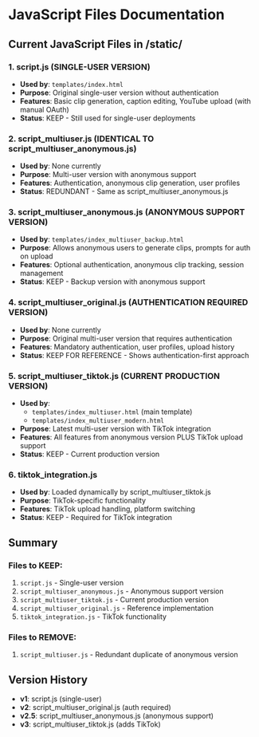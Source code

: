 # JavaScript Files Documentation

## Current JavaScript Files in /static/

### 1. **script.js** (SINGLE-USER VERSION)
- **Used by**: `templates/index.html`
- **Purpose**: Original single-user version without authentication
- **Features**: Basic clip generation, caption editing, YouTube upload (with manual OAuth)
- **Status**: KEEP - Still used for single-user deployments

### 2. **script_multiuser.js** (IDENTICAL TO script_multiuser_anonymous.js)
- **Used by**: None currently
- **Purpose**: Multi-user version with anonymous support
- **Features**: Authentication, anonymous clip generation, user profiles
- **Status**: REDUNDANT - Same as script_multiuser_anonymous.js

### 3. **script_multiuser_anonymous.js** (ANONYMOUS SUPPORT VERSION)
- **Used by**: `templates/index_multiuser_backup.html`
- **Purpose**: Allows anonymous users to generate clips, prompts for auth on upload
- **Features**: Optional authentication, anonymous clip tracking, session management
- **Status**: KEEP - Backup version with anonymous support

### 4. **script_multiuser_original.js** (AUTHENTICATION REQUIRED VERSION)
- **Used by**: None currently
- **Purpose**: Original multi-user version that requires authentication
- **Features**: Mandatory authentication, user profiles, upload history
- **Status**: KEEP FOR REFERENCE - Shows authentication-first approach

### 5. **script_multiuser_tiktok.js** (CURRENT PRODUCTION VERSION)
- **Used by**: 
  - `templates/index_multiuser.html` (main template)
  - `templates/index_multiuser_modern.html`
- **Purpose**: Latest multi-user version with TikTok integration
- **Features**: All features from anonymous version PLUS TikTok upload support
- **Status**: KEEP - Current production version

### 6. **tiktok_integration.js**
- **Used by**: Loaded dynamically by script_multiuser_tiktok.js
- **Purpose**: TikTok-specific functionality
- **Features**: TikTok upload handling, platform switching
- **Status**: KEEP - Required for TikTok integration

## Summary

### Files to KEEP:
1. `script.js` - Single-user version
2. `script_multiuser_anonymous.js` - Anonymous support version
3. `script_multiuser_tiktok.js` - Current production version
4. `script_multiuser_original.js` - Reference implementation
5. `tiktok_integration.js` - TikTok functionality

### Files to REMOVE:
1. `script_multiuser.js` - Redundant duplicate of anonymous version

## Version History
- **v1**: script.js (single-user)
- **v2**: script_multiuser_original.js (auth required)
- **v2.5**: script_multiuser_anonymous.js (anonymous support)
- **v3**: script_multiuser_tiktok.js (adds TikTok)
